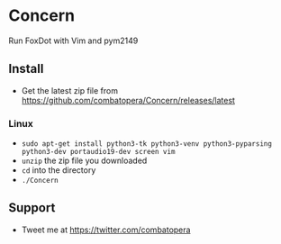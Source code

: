 # Concern
Run FoxDot with Vim and pym2149
## Install
* Get the latest zip file from https://github.com/combatopera/Concern/releases/latest
### Linux
* `sudo apt-get install python3-tk python3-venv python3-pyparsing python3-dev portaudio19-dev screen vim`
* `unzip` the zip file you downloaded
* `cd` into the directory
* `./Concern`
## Support
* Tweet me at https://twitter.com/combatopera
